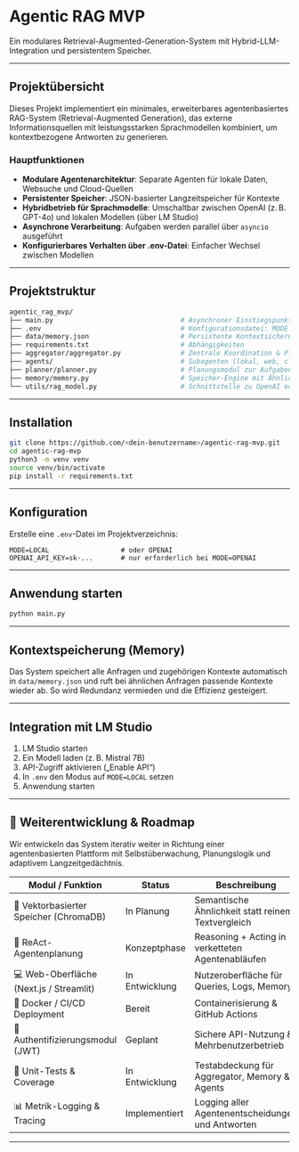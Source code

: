 # Agentic RAG MVP
Ein modulares Retrieval-Augmented-Generation-System mit Hybrid-LLM-Integration und persistentem Speicher.

---

## Projektübersicht

Dieses Projekt implementiert ein minimales, erweiterbares agentenbasiertes RAG-System (Retrieval-Augmented Generation), das externe Informationsquellen mit leistungsstarken Sprachmodellen kombiniert, um kontextbezogene Antworten zu generieren.

### Hauptfunktionen

- **Modulare Agentenarchitektur**: Separate Agenten für lokale Daten, Websuche und Cloud-Quellen
- **Persistenter Speicher**: JSON-basierter Langzeitspeicher für Kontexte
- **Hybridbetrieb für Sprachmodelle**: Umschaltbar zwischen OpenAI (z. B. GPT-4o) und lokalen Modellen (über LM Studio)
- **Asynchrone Verarbeitung**: Aufgaben werden parallel über `asyncio` ausgeführt
- **Konfigurierbares Verhalten über .env-Datei**: Einfacher Wechsel zwischen Modellen

---

## Projektstruktur

```bash
agentic_rag_mvp/
├── main.py                                # Asynchroner Einstiegspunkt
├── .env                                   # Konfigurationsdatei: MODE und API-Key
├── data/memory.json                       # Persistente Kontextsicherung
├── requirements.txt                       # Abhängigkeiten
├── aggregator/aggregator.py               # Zentrale Koordination & Planung
├── agents/                                # Subagenten (lokal, web, cloud)
├── planner/planner.py                     # Planungsmodul zur Aufgabensteuerung
├── memory/memory.py                       # Speicher-Engine mit Ähnlichkeitsabgleich
└── utils/rag_model.py                     # Schnittstelle zu OpenAI oder LM Studio
```

---

## Installation

```bash
git clone https://github.com/<dein-benutzername>/agentic-rag-mvp.git
cd agentic-rag-mvp
python3 -m venv venv
source venv/bin/activate
pip install -r requirements.txt
```

---

## Konfiguration

Erstelle eine `.env`-Datei im Projektverzeichnis:

```dotenv
MODE=LOCAL                  # oder OPENAI
OPENAI_API_KEY=sk-...       # nur erforderlich bei MODE=OPENAI
```

---

## Anwendung starten

```bash
python main.py
```

---

## Kontextspeicherung (Memory)

Das System speichert alle Anfragen und zugehörigen Kontexte automatisch in `data/memory.json` und ruft bei ähnlichen Anfragen passende Kontexte wieder ab. So wird Redundanz vermieden und die Effizienz gesteigert.

---

## Integration mit LM Studio

1. LM Studio starten
2. Ein Modell laden (z. B. Mistral 7B)
3. API-Zugriff aktivieren („Enable API“)
4. In `.env` den Modus auf `MODE=LOCAL` setzen
5. Anwendung starten

---

## 🔭 Weiterentwicklung & Roadmap

Wir entwickeln das System iterativ weiter in Richtung einer agentenbasierten Plattform mit Selbstüberwachung, Planungslogik und adaptivem Langzeitgedächtnis.

| Modul / Funktion                     | Status         | Beschreibung |
|--------------------------------------|----------------|--------------|
| 🧠 Vektorbasierter Speicher (ChromaDB) | In Planung     | Semantische Ähnlichkeit statt reinem Textvergleich |
| 🧩 ReAct-Agentenplanung                | Konzeptphase   | Reasoning + Acting in verketteten Agentenabläufen |
| 💻 Web-Oberfläche (Next.js / Streamlit)| In Entwicklung | Nutzeroberfläche für Queries, Logs, Memory        |
| 🐳 Docker / CI/CD Deployment          | Bereit         | Containerisierung & GitHub Actions                |
| 🔐 Authentifizierungsmodul (JWT)      | Geplant        | Sichere API-Nutzung & Mehrbenutzerbetrieb         |
| 🧪 Unit-Tests & Coverage              | In Entwicklung | Testabdeckung für Aggregator, Memory & Agents     |
| 📊 Metrik-Logging & Tracing           | Implementiert  | Logging aller Agentenentscheidungen und Antworten |
---
